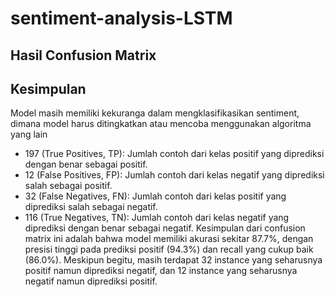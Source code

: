 # sentiment-analysis-LSTM

## Hasil Confusion Matrix

## Kesimpulan
Model masih memiliki kekuranga dalam mengklasifikasikan sentiment, dimana model harus ditingkatkan atau mencoba menggunakan algoritma yang lain
 - 197 (True Positives, TP): Jumlah contoh dari kelas positif yang diprediksi dengan benar sebagai positif.
 - 12 (False Positives, FP): Jumlah contoh dari kelas negatif yang diprediksi salah sebagai positif.
 - 32 (False Negatives, FN): Jumlah contoh dari kelas positif yang diprediksi salah sebagai negatif.
 - 116 (True Negatives, TN): Jumlah contoh dari kelas negatif yang diprediksi dengan benar sebagai negatif.
Kesimpulan dari confusion matrix ini adalah bahwa model memiliki akurasi sekitar 87.7%, dengan presisi tinggi pada prediksi positif (94.3%) dan recall yang cukup baik (86.0%). Meskipun begitu, masih terdapat 32 instance yang seharusnya positif namun diprediksi negatif, dan 12 instance yang seharusnya negatif namun diprediksi positif.
